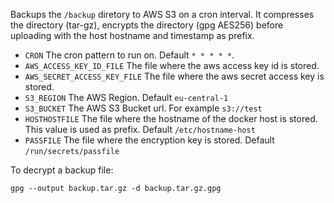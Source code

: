 Backups the `/backup` diretory to AWS S3 on a cron interval. It compresses the directory (tar-gz), encrypts the directory (gpg AES256) before uploading with the host hostname and timestamp as prefix.

* `CRON` The cron pattern to run on. Default `* * * * *`.
* `AWS_ACCESS_KEY_ID_FILE` The file where the aws access key id is stored. 
* `AWS_SECRET_ACCESS_KEY_FILE` The file where the aws secret access key is stored.
* `S3_REGION` The AWS Region. Default `eu-central-1`
* `S3_BUCKET` The AWS S3 Bucket url. For example `s3://test`
* `HOSTHOSTFILE` The file where the hostname of the docker host is stored. This value is used as prefix. Default `/etc/hostname-host`
* `PASSFILE` The file where the encryption key is stored. Default `/run/secrets/passfile`

To decrypt a backup file:

`gpg --output backup.tar.gz -d backup.tar.gz.gpg`